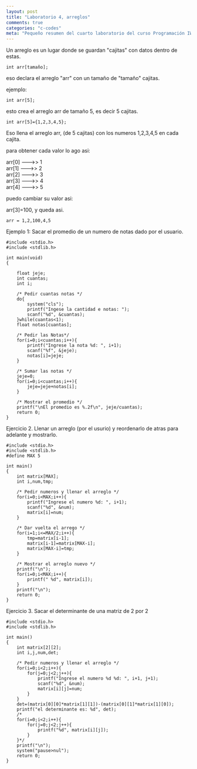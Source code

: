 ```yaml
---
layout: post
title: "Laboratorio 4, arreglos"
comments: true
categories: "c-codes"
meta: "Pequeño resumen del cuarto laboratorio del curso Programación IWI101 2010.2 @ UTFSM CSJ"
---
```


Un arreglo es un lugar donde se guardan "cajitas" con datos dentro de estas.

`int arr[tamaño];`

eso declara el arreglo "arr" con un tamaño de "tamaño" cajitas.

ejemplo:

`int arr[5];`

esto crea el arreglo arr de tamaño 5, es decir 5 cajitas.

`int arr[5]={1,2,3,4,5};`

Eso llena el arreglo arr, (de 5 cajitas) con los numeros 1,2,3,4,5 en cada cajita.

para obtener cada valor lo ago asi:

arr[0] --->> 1  
arr[1] --->> 2  
arr[2] --->> 3  
arr[3] --->> 4  
arr[4] --->> 5

puedo cambiar su valor asi:

arr[3]=100, y queda asi.

`arr = 1,2,100,4,5`

Ejemplo 1:
Sacar el promedio de un numero de notas dado por el usuario.

<pre><code class="language-c">#include &lt;stdio.h>
#include &lt;stdlib.h>

int main(void)
{
    
    float jeje;
    int cuantas;
    int i;
    
    /* Pedir cuantas notas */
    do{
        system("cls");
        printf("Ingese la cantidad e notas: ");
        scanf("%d", &cuantas);
    }while(cuantas<1);
    float notas[cuantas];
    
    /* Pedir las Notas*/
    for(i=0;i&lt;cuantas;i++){
        printf("Ingrese la nota %d: ", i+1);
        scanf("%f", &jeje);
        notas[i]=jeje;
    }
    
    /* Sumar las notas */
    jeje=0;
    for(i=0;i&lt;cuantas;i++){
        jeje=jeje+notas[i];
    }
    
    /* Mostrar el promedio */
    printf("\nEl promedio es %.2f\n", jeje/cuantas);
    return 0;
}  
</code></pre>


Ejercicio 2. Llenar un arreglo (por el usurio) y reordenarlo de atras para adelante y mostrarlo.

<pre><code class="language-c">#include &lt;stdio.h>
#include &lt;stdlib.h>
#define MAX 5

int main()
{
    int matrix[MAX];
    int i,num,tmp;
    
    /* Pedir numeros y llenar el arreglo */
    for(i=0;i&lt;MAX;i++){
        printf("Ingrese el numero %d: ", i+1);
        scanf("%d", &num);
        matrix[i]=num;
    }
    
    /* Dar vuelta el arrego */
    for(i=1;i&lt;=MAX/2;i++){
        tmp=matrix[i-1];
        matrix[i-1]=matrix[MAX-i];
        matrix[MAX-i]=tmp;
    }
    
    /* Mostrar el arreglo nuevo */
    printf("\n");
    for(i=0;i&lt;MAX;i++){
        printf(" %d", matrix[i]);
    }
    printf("\n");
    return 0;
}
</code></pre>

Ejercicio 3. Sacar el determinante de una matriz de 2 por 2

<pre><code class="language-c">#include &lt;stdio.h>
#include &lt;stdlib.h>

int main()
{
    int matrix[2][2];
    int i,j,num,det;
    
    /* Pedir numeros y llenar el arreglo */
    for(i=0;i&lt;2;i++){
        for(j=0;j&lt;2;j++){
            printf("Ingrese el numero %d %d: ", i+1, j+1);
            scanf("%d", &num);
            matrix[i][j]=num;
        }
    }
    det=(matrix[0][0]*matrix[1][1])-(matrix[0][1]*matrix[1][0]);
    printf("el determinante es: %d", det);
    /*
    for(i=0;i&lt;2;i++){
        for(j=0;j&lt;2;j++){
            printf("%d", matrix[i][j]);
        }
    }*/
    printf("\n");
    system("pause>nul");
    return 0;
}
</code></pre>

